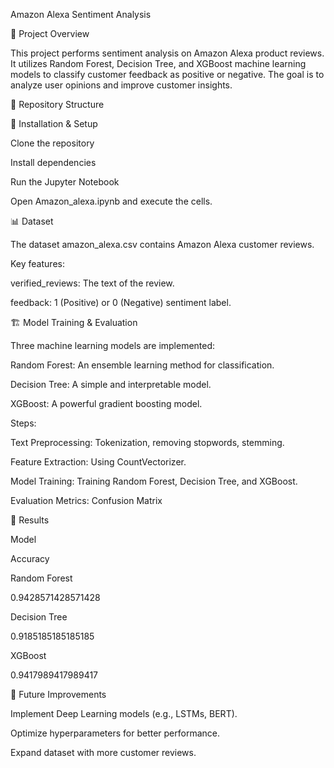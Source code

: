 Amazon Alexa Sentiment Analysis

📌 Project Overview

This project performs sentiment analysis on Amazon Alexa product reviews. It utilizes Random Forest, Decision Tree, and XGBoost machine learning models to classify customer feedback as positive or negative. The goal is to analyze user opinions and improve customer insights.

📂 Repository Structure

🔧 Installation & Setup

Clone the repository

Install dependencies

Run the Jupyter Notebook

Open Amazon_alexa.ipynb and execute the cells.

📊 Dataset

The dataset amazon_alexa.csv contains Amazon Alexa customer reviews.

Key features:

verified_reviews: The text of the review.

feedback: 1 (Positive) or 0 (Negative) sentiment label.

🏗️ Model Training & Evaluation

Three machine learning models are implemented:

Random Forest: An ensemble learning method for classification.

Decision Tree: A simple and interpretable model.

XGBoost: A powerful gradient boosting model.

Steps:

Text Preprocessing: Tokenization, removing stopwords, stemming.

Feature Extraction: Using CountVectorizer.

Model Training: Training Random Forest, Decision Tree, and XGBoost.

Evaluation Metrics: Confusion Matrix

🚀 Results

Model

Accuracy

Random Forest

0.9428571428571428

Decision Tree

0.9185185185185185

XGBoost

0.9417989417989417

📌 Future Improvements

Implement Deep Learning models (e.g., LSTMs, BERT).

Optimize hyperparameters for better performance.

Expand dataset with more customer reviews.
